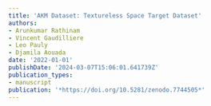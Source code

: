 ```yaml
---
title: 'AKM Dataset: Textureless Space Target Dataset'
authors:
- Arunkumar Rathinam
- Vincent Gaudilliere
- Leo Pauly
- Djamila Aouada
date: '2022-01-01'
publishDate: '2024-03-07T15:06:01.641739Z'
publication_types:
- manuscript
publication: '*https://doi.org/10.5281/zenodo.7744505*'
---
```

